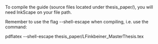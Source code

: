 To compile the guide (source files located under thesis_paper/), you will need InkScape on your file path.

Remember to use the flag --shell-escape when compiling, i.e. use the command:

pdflatex --shell-escape thesis_paper/LFinkbeiner_MasterThesis.tex